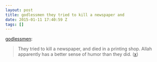 ```yaml
---
layout: post
title: godlessmen they tried to kill a newspaper and
date: 2015-01-11 17:40:59 Z
tags: []
---
```

[godlessmen](http://godlessmen.tumblr.com/post/107800107380/they-tried-to-kill-a-newspaper-and-died-in-a):

> They tried to kill a newspaper, and died in a printing shop. Allah apparently has a better sense of humor than they did. ([x](http://www.reddit.com/r/Showerthoughts/comments/2ry8kz/they_tried_to_kill_a_newspaper_and_died_in_a/))

